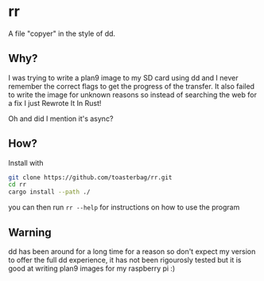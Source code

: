 # rr
A file "copyer" in the style of dd.

## Why?
I was trying to write a plan9 image to my SD card using dd and I never remember the correct flags
to get the progress of the transfer. It also failed to write the image for unknown reasons so instead of
searching the web for a fix I just Rewrote It In Rust!

Oh and did I mention it's async?

## How?
Install with
```bash
git clone https://github.com/toasterbag/rr.git
cd rr
cargo install --path ./
```
you can then run `rr --help` for instructions on how to use the program


## Warning
dd has been around for a long time for a reason so don't expect my version to offer the full
dd experience, it has not been rigourosly tested but it is good at writing plan9 images 
for my raspberry pi :)
